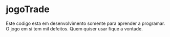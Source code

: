 # jogoTrade
Este codigo esta em desenvolvimento somente para aprender a programar.
O jogo em si tem mil defeitos.
Quem quiser usar fique a vontade.
